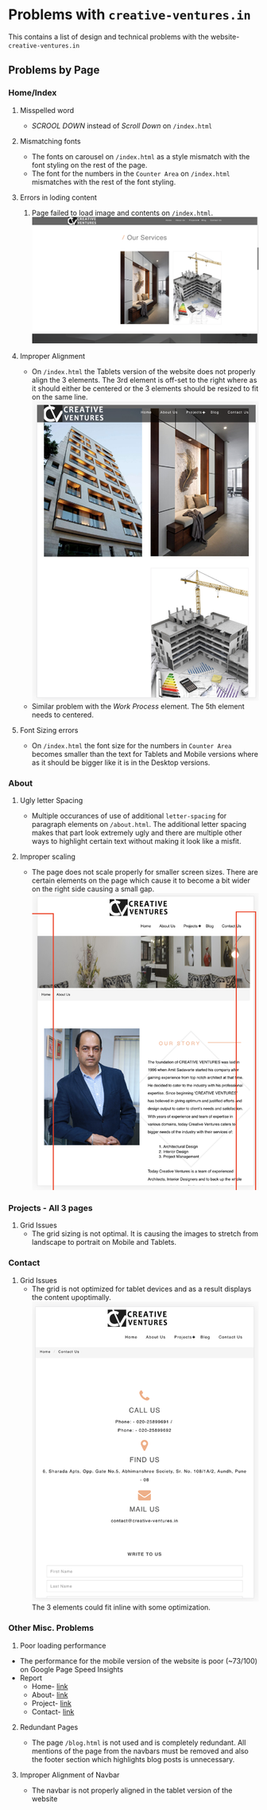 # Problems with `creative-ventures.in`

This contains a list of design and technical problems with the website- `creative-ventures.in`

## Problems by Page
### Home/Index
1. Misspelled word
    - _SCROOL DOWN_ instead of *Scroll Down* on `/index.html`

2. Mismatching fonts
    - The fonts on carousel on `/index.html` as a style mismatch with the font styling on the rest of the page.
    - The font for the numbers in the `Counter Area` on `/index.html` mismatches with the rest of the font styling.

3. Errors in loding content
    1. Page failed to load image and contents on `/index.html`. ![](images/1.png)

4. Improper Alignment
    - On `/index.html` the Tablets version of the website does not properly align the 3 elements. The 3rd element is off-set to the right where as it should either be centered or the 3 elements should be resized to fit on the same line. ![](images/2.png)
    - Similar problem with the _Work Process_ element. The 5th element needs to centered.

5. Font Sizing errors
    - On `/index.html` the font size for the numbers in `Counter Area` becomes smaller than the text for Tablets and Mobile versions where as it should be bigger like it is in the Desktop versions.

### About
1. Ugly letter Spacing
    - Multiple occurances of use of additional `letter-spacing` for paragraph elements on `/about.html`. The additional letter spacing makes that part look extremely ugly and there are multiple other ways to highlight certain text without making it look like a misfit.

2. Improper scaling
    - The page does not scale properly for smaller screen sizes. There are certain elements on the page which cause it to become a bit wider on the right side causing a small gap. ![](images/3.png)

### Projects - All 3 pages    
1. Grid Issues
    - The grid sizing is not optimal. It is causing the images to stretch from landscape to portrait on Mobile and Tablets.

### Contact
1. Grid Issues
    - The grid is not optimized for tablet devices and as a result displays the content upoptimally. ![](images/4.png) The 3 elements could fit inline with some optimization.


### Other Misc. Problems
1. Poor loading performance
 - The performance for the mobile version of the website is poor (~73/100) on Google Page Speed Insights
 - Report
    - Home- [link](https://developers.google.com/speed/pagespeed/insights/?url=http%3A%2F%2Fcreative-ventures.in%2F&tab=mobile)
    - About- [link](https://developers.google.com/speed/pagespeed/insights/?url=http%3A%2F%2Fcreative-ventures.in%2Fabout-us%2F&tab=mobile)
    - Project- [link](https://developers.google.com/speed/pagespeed/insights/?url=http%3A%2F%2Fcreative-ventures.in%2Farchitectural-projects%2F)
    - Contact- [link](https://developers.google.com/speed/pagespeed/insights/?url=http%3A%2F%2Fcreative-ventures.in%2Fcontact-us%2F)

2. Redundant Pages
    - The page `/blog.html` is not used and is completely redundant. All mentions of the page from the navbars must be removed and also the footer section which highlights blog posts is unnecessary.

3. Improper Alignment of Navbar
    - The navbar is not properly aligned in the tablet version of the website 
